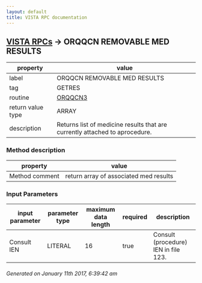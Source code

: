 ```yaml
---
layout: default
title: VISTA RPC documentation
---
```




## [VISTA RPCs](TableOfContent.md) &#8594; ORQQCN REMOVABLE MED RESULTS 

 property | value 
--- | --- 
 label | ORQQCN REMOVABLE MED RESULTS
 tag | GETRES
 routine | [ORQQCN3](http://code.osehra.org/dox/Routine_ORQQCN3_source.html)
 return value type | ARRAY
 description | Returns list of medicine results that are currently attached to aprocedure.


### Method description

 property | value 
--- | --- 
 Method comment | return array of associated med results

### Input Parameters

| input parameter | parameter type | maximum data length | required | description | 
| --- | --- | --- | --- | --- | 
| Consult IEN | LITERAL | 16 | true | Consult (procedure) IEN in file 123. | 




 ###### Generated on January 11th 2017, 6:39:42 am